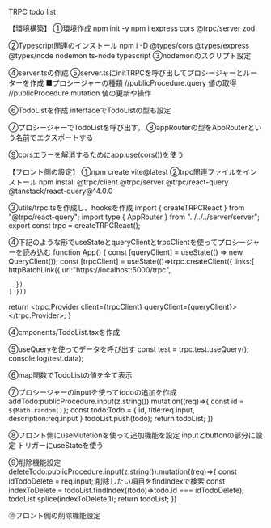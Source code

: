 TRPC todo list

【環境構築】
①環境作成
npm init -y
npm i express cors @trpc/server zod

②Typescript関連のインストール
npm i -D @types/cors @types/express @types/node nodemon ts-node typescript
③nodemonのスクリプト設定

④server.tsの作成
⑤server.tsにinitTRPCを呼び出してプロシージャーとルーターを作成
■プロシージャーの種類
//publicProcedure.query 値の取得
//publicProcedure.mutation 値の更新や操作

⑥TodoListを作成
interfaceでTodoListの型も設定

⑦プロシージャーでTodoListを呼び出す。
⑧appRouterの型をAppRouterという名前でエクスポートする

⑨corsエラーを解消するためにapp.use(cors())を使う

【フロント側の設定】
①npm create  vite@latest
②trpc関連ファイルをインストール
npm install @trpc/client @trpc/server @trpc/react-query @tanstack/react-query@^4.0.0

③utils/trpc.tsを作成し、hooksを作成
import { createTRPCReact } from "@trpc/react-query";
import type { AppRouter } from "../../../server/server";
export const trpc = createTRPCReact<AppRouter>();

④下記のような形でuseStateとqueryClientとtrpcClientを使ってプロシージャーを読み込む
function App() {
  const [queryClient] = useState(() => new QueryClient());
  const [trpcClient] = useState(()=>trpc.createClient({
    links:[
      httpBatchLink({
        url:"https://localhost:5000/trpc",

      })
    ] }))

  return <trpc.Provider client={trpcClient} queryClient={queryClient}>
    <QueryClientProvider client={queryClient}>
      <TodoList />
    </QueryClientProvider>
  </trpc.Provider>;
}

④cmponents/TodoList.tsxを作成

⑤useQueryを使ってデータを呼び出す
 const test = trpc.test.useQuery();
  console.log(test.data);

⑥map関数でTodoListの値を全て表示

⑦プロシージャーのinputを使ってtodoの追加を作成
addTodo:publicProcedure.input(z.string()).mutation((req)=>{
    const id = `${Math.random()}`;
    const todo:Todo = {
      id,
      title:req.input,
      description:req.input
    }
    todoList.push(todo);
    return todoList;
  })

⑧フロント側にuseMutetionを使って追加機能を設定
inputとbuttonの部分に設定
トリガーにuseStateを使う

⑨削除機能設定
  deleteTodo:publicProcedure.input(z.string()).mutation((req)=>{
    const idTodoDelete = req.input;
    削除したい項目をfindIndexで検索
    const indexToDelete = todoList.findIndex((todo)=>todo.id === idTodoDelete);
    todoList.splice(indexToDelete,1);
    return todoList;
  })

⑩フロント側の削除機能設定

